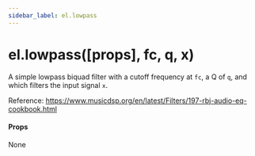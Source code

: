 ```yaml
---
sidebar_label: el.lowpass
---
```


# el.lowpass([props], fc, q, x)

A simple lowpass biquad filter with a cutoff frequency at `fc`, a Q of `q`, and which
filters the input signal `x`.

Reference: https://www.musicdsp.org/en/latest/Filters/197-rbj-audio-eq-cookbook.html

#### Props

None


